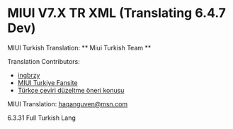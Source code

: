 MIUI V7.X TR XML
(Translating 6.4.7 Dev)
==============================

MIUI Turkish Translation: ** Miui Turkish Team **

Translation Contributors:
- [ingbrzy](http://xiaomi.eu)
- [ MIUI Turkiye Fansite](http://www.miuiturkiye.net)  
- [ Türkçe çeviri düzeltme öneri konusu](http://forum.miuiturkiye.net/konu/xiaomi-eu-turkce-ceviri.4726/)  

MIUI Translation: haqanguven@msn.com


6.3.31 Full Turkish Lang

